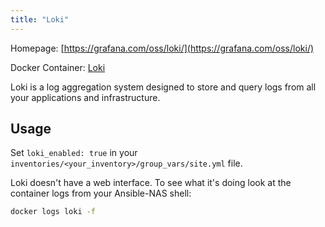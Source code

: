 ```yaml
---
title: "Loki"
---
```


Homepage: [https://grafana.com/oss/loki/](https://grafana.com/oss/loki/)

Docker Container: [Loki](https://hub.docker.com/r/grafana/loki)

Loki is a log aggregation system designed to store and query logs from all your applications and infrastructure.

## Usage

Set `loki_enabled: true` in your `inventories/<your_inventory>/group_vars/site.yml` file.

Loki doesn't have a web interface. To see what it's doing look at the container logs from your Ansible-NAS shell:

```bash
docker logs loki -f
```
